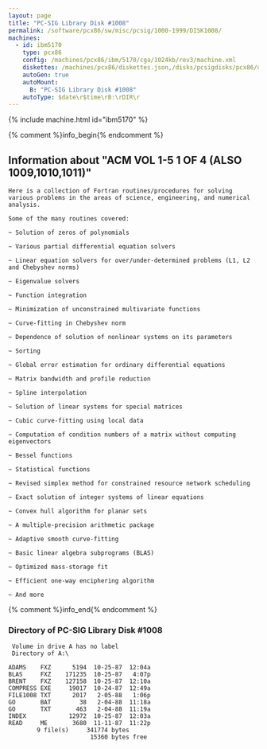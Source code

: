 ```yaml
---
layout: page
title: "PC-SIG Library Disk #1008"
permalink: /software/pcx86/sw/misc/pcsig/1000-1999/DISK1008/
machines:
  - id: ibm5170
    type: pcx86
    config: /machines/pcx86/ibm/5170/cga/1024kb/rev3/machine.xml
    diskettes: /machines/pcx86/diskettes.json,/disks/pcsigdisks/pcx86/diskettes.json
    autoGen: true
    autoMount:
      B: "PC-SIG Library Disk #1008"
    autoType: $date\r$time\rB:\rDIR\r
---
```


{% include machine.html id="ibm5170" %}

{% comment %}info_begin{% endcomment %}

## Information about "ACM VOL 1-5 1 OF 4 (ALSO 1009,1010,1011)"

    Here is a collection of Fortran routines/procedures for solving
    various problems in the areas of science, engineering, and numerical
    analysis.
    
    Some of the many routines covered:
    
    ~ Solution of zeros of polynomials
    
    ~ Various partial differential equation solvers
    
    ~ Linear equation solvers for over/under-determined problems (L1, L2
    and Chebyshev norms)
    
    ~ Eigenvalue solvers
    
    ~ Function integration
    
    ~ Minimization of unconstrained multivariate functions
    
    ~ Curve-fitting in Chebyshev norm
    
    ~ Dependence of solution of nonlinear systems on its parameters
    
    ~ Sorting
    
    ~ Global error estimation for ordinary differential equations
    
    ~ Matrix bandwidth and profile reduction
    
    ~ Spline interpolation
    
    ~ Solution of linear systems for special matrices
    
    ~ Cubic curve-fitting using local data
    
    ~ Computation of condition numbers of a matrix without computing
    eigenvectors
    
    ~ Bessel functions
    
    ~ Statistical functions
    
    ~ Revised simplex method for constrained resource network scheduling
    
    ~ Exact solution of integer systems of linear equations
    
    ~ Convex hull algorithm for planar sets
    
    ~ A multiple-precision arithmetic package
    
    ~ Adaptive smooth curve-fitting
    
    ~ Basic linear algebra subprograms (BLAS)
    
    ~ Optimized mass-storage fit
    
    ~ Efficient one-way enciphering algorithm
    
    ~ And more
{% comment %}info_end{% endcomment %}


### Directory of PC-SIG Library Disk #1008

     Volume in drive A has no label
     Directory of A:\

    ADAMS    FXZ      5194  10-25-87  12:04a
    BLAS     FXZ    171235  10-25-87   4:07p
    BRENT    FXZ    127158  10-25-87  12:10a
    COMPRESS EXE     19017  10-24-87  12:49a
    FILE1008 TXT      2017   2-05-88   1:06p
    GO       BAT        38   2-04-88  11:18a
    GO       TXT       463   2-04-88  11:19a
    INDEX            12972  10-25-87  12:03a
    READ     ME       3680  11-11-87  11:22p
            9 file(s)     341774 bytes
                           15360 bytes free
